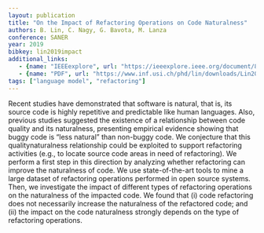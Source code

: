 ```yaml
---
layout: publication
title: "On the Impact of Refactoring Operations on Code Naturalness"
authors: B. Lin, C. Nagy, G. Bavota, M. Lanza
conference: SANER
year: 2019
bibkey: lin2019impact
additional_links:
   - {name: "IEEEexplore", url: "https://ieeexplore.ieee.org/document/8667992"}
   - {name: "PDF", url: "https://www.inf.usi.ch/phd/lin/downloads/Lin2019b.pdf"}
tags: ["language model", "refactoring"]
---
```

Recent studies have demonstrated that software is natural, that is, its source code is highly repetitive and predictable like human languages. Also, previous studies suggested the existence of a relationship between code quality and its naturalness, presenting empirical evidence showing that buggy code is “less natural” than non-buggy code. We conjecture that this qualitynaturalness relationship could be exploited to support refactoring activities (e.g., to locate source code areas in need of refactoring). We perform a first step in this direction by analyzing whether refactoring can improve the naturalness of code. We use state-of-the-art tools to mine a large dataset of refactoring operations performed in open source systems. Then, we investigate the impact of different types of refactoring operations on the naturalness of the impacted code. We found that (i) code refactoring does not necessarily increase the naturalness of the refactored code; and (ii) the impact on the code naturalness strongly depends on the type of refactoring operations.
